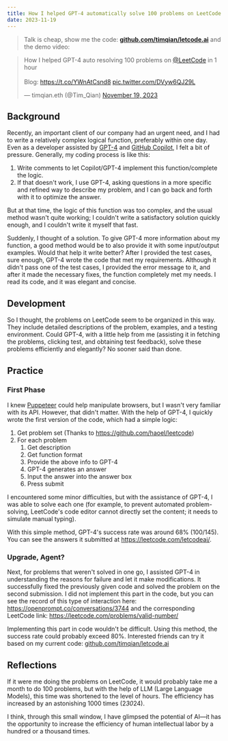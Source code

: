 ```yaml
---
title: How I helped GPT-4 automatically solve 100 problems on LeetCode in just 1 hour
date: 2023-11-19
---
```


> Talk is cheap, show me the code: **[github.com/timqian/letcode.ai](https://github.com/timqian/letcode.ai)** and the demo video:

<blockquote class="twitter-tweet"><p lang="en" dir="ltr">How I helped GPT-4 auto resolving 100 problems on <a href="https://twitter.com/LeetCode?ref_src=twsrc%5Etfw">@LeetCode</a> in 1 hour<br><br>Blog: <a href="https://t.co/YWnAtCsnd8">https://t.co/YWnAtCsnd8</a> <a href="https://t.co/DVyw6QJ29L">pic.twitter.com/DVyw6QJ29L</a></p>&mdash; timqian.eth (@Tim_Qian) <a href="https://twitter.com/Tim_Qian/status/1726174031999914485?ref_src=twsrc%5Etfw">November 19, 2023</a></blockquote> <script async src="https://platform.twitter.com/widgets.js" charset="utf-8"></script>

## Background

Recently, an important client of our company had an urgent need, and I had to write a relatively complex logical function, preferably within one day. Even as a developer assisted by [GPT-4](https://openai.com/gpt-4) and [GitHub Copilot](https://github.com/features/copilot), I felt a bit of pressure. Generally, my coding process is like this:

1. Write comments to let Copilot/GPT-4 implement this function/complete the logic.
2. If that doesn't work, I use GPT-4, asking questions in a more specific and refined way to describe my problem, and I can go back and forth with it to optimize the answer.

But at that time, the logic of this function was too complex, and the usual method wasn't quite working; I couldn't write a satisfactory solution quickly enough, and I couldn't write it myself that fast.

Suddenly, I thought of a solution. To give GPT-4 more information about my function, a good method would be to also provide it with some input/output examples. Would that help it write better? After I provided the test cases, sure enough, GPT-4 wrote the code that met my requirements. Although it didn't pass one of the test cases, I provided the error message to it, and after it made the necessary fixes, the function completely met my needs. I read its code, and it was elegant and concise.

## Development

So I thought, the problems on LeetCode seem to be organized in this way. They include detailed descriptions of the problem, examples, and a testing environment. Could GPT-4, with a little help from me (assisting it in fetching the problems, clicking test, and obtaining test feedback), solve these problems efficiently and elegantly? No sooner said than done.

## Practice

### First Phase

I knew [Puppeteer](https://github.com/puppeteer/puppeteer) could help manipulate browsers, but I wasn't very familiar with its API. However, that didn't matter. With the help of GPT-4, I quickly wrote the first version of the code, which had a simple logic:

1. Get problem set (Thanks to https://github.com/haoel/leetcode)
2. For each problem
    1. Get description
    2. Get function format
    3. Provide the above info to GPT-4
    4. GPT-4 generates an answer
    5. Input the answer into the answer box
    6. Press submit

I encountered some minor difficulties, but with the assistance of GPT-4, I was able to solve each one (for example, to prevent automated problem-solving, LeetCode's code editor cannot directly set the content; it needs to simulate manual typing).

With this simple method, GPT-4's success rate was around 68% (100/145). You can see the answers it submitted at https://leetcode.com/letcodeai/.

### Upgrade, Agent?

Next, for problems that weren't solved in one go, I assisted GPT-4 in understanding the reasons for failure and let it make modifications. It successfully fixed the previously given code and solved the problem on the second submission. I did not implement this part in the code, but you can see the record of this type of interaction here: https://openprompt.co/conversations/3744 and the corresponding LeetCode link: https://leetcode.com/problems/valid-number/

Implementing this part in code wouldn't be difficult. Using this method, the success rate could probably exceed 80%. Interested friends can try it based on my current code: [github.com/timqian/letcode.ai](https://github.com/timqian/letcode.ai)

## Reflections

If it were me doing the problems on LeetCode, it would probably take me a month to do 100 problems, but with the help of LLM (Large Language Models), this time was shortened to the level of hours. The efficiency has increased by an astonishing 1000 times (2*30*24).

I think, through this small window, I have glimpsed the potential of AI—it has the opportunity to increase the efficiency of human intellectual labor by a hundred or a thousand times.
